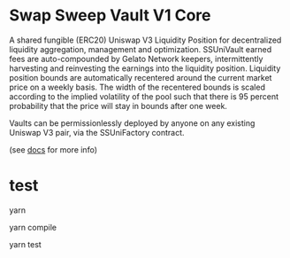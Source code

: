 # Swap Sweep Vault V1 Core

A shared fungible (ERC20) Uniswap V3 Liquidity Position for decentralized liquidity aggregation, management and optimization. SSUniVault earned fees are auto-compounded by Gelato Network keepers, intermittently harvesting and reinvesting the earnings into the liquidity position. Liquidity position bounds are automatically recentered around the current market price on a weekly basis. The width of the recentered bounds is scaled according to the implied volatility of the pool such that there is 95 percent probability that the price will stay in bounds after one week.   

Vaults can be permissionlessly deployed by anyone on any existing Uniswap V3 pair, via the SSUniFactory contract.

(see [docs](*INSERT_DOCUMENTATION_LINK_HERE*) for more info)

# test

yarn

yarn compile

yarn test